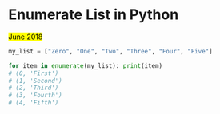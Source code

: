 # Enumerate List in Python

<mark>June 2018</mark>

```python
my_list = ["Zero", "One", "Two", "Three", "Four", "Five"]

for item in enumerate(my_list): print(item)
# (0, 'First')
# (1, 'Second')
# (2, 'Third')
# (3, 'Fourth')
# (4, 'Fifth')
```
